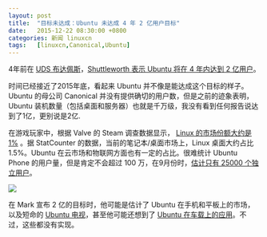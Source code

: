 ```yaml
---
layout: post
title:	"目标未达成：Ubuntu 未达成 4 年 2 亿用户目标"
date:	2015-12-22 08:30:00 +0800 
categories:	新闻 linuxcn 
tags:	[linuxcn,Canonical,Ubuntu]
---
```



4年前在 [UDS 布达佩斯](http://www.phoronix.com/vr.php?view=16002)，[Shuttleworth 表示 Ubuntu 将在 4 年内达到 2 亿用户](http://www.phoronix.com/scan.php?page=news_item&px=2015-200-Million-Goal-Retro)。


时间已经接近了2015年底，看起来 Ubuntu 并不像是能达成这个目标的样子。Ubuntu 的母公司 Canonical 并没有提供确切的用户数，但是之前的迹象表明，Ubuntu 装机数量（包括桌面和服务器）也就是千万级，我没有看到任何报告说达到了1亿，更别说是2亿.


在游戏玩家中，根据 Valve 的 Steam 调查数据显示， [Linux 的市场份额大约是 1%](https://www.phoronix.com/scan.php?page=news_item&px=Steam-Survey-Nov-2015) 。据 StatCounter 的数据，当前的笔记本/桌面市场上，Linux 桌面大约占比 1.5%。Ubuntu 在云市场和物联网方面也有一定的占比。很难统计 Ubuntu Phone 的用户量，但是肯定不会超过 100 万，在9月份时，[估计只有 25000 个独立用户](https://www.phoronix.com/scan.php?page=news_item&px=Ubuntu-Phone-Estimate-25k)。


![](/Asserts/Images//attachment/album/201512/21/233223aykuk6za2yujkbnk.jpeg)


在 Mark 宣布 2 亿的目标时，他可能是估计了 Ubuntu 在手机和平板上的市场，以及短命的 [Ubuntu 电视](https://www.phoronix.com/scan.php?page=search&q=Ubuntu%20TV)，甚至他可能还想到了 [Ubuntu 在车载上的应用](https://www.phoronix.com/scan.php?page=news_item&px=MTgzOTU)。不过，这些都没有实现。
